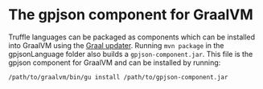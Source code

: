 # The gpjson component for GraalVM

Truffle languages can be packaged as components which can be installed into
GraalVM using the [Graal
updater](http://www.graalvm.org/docs/reference-manual/graal-updater/). 
Running `mvn package` in the gpjsonLanguage folder also builds a
`gpjson-component.jar`. 
This file is the gpjson component for GraalVM and can be installed by
running:

```
/path/to/graalvm/bin/gu install /path/to/gpjson-component.jar
```

